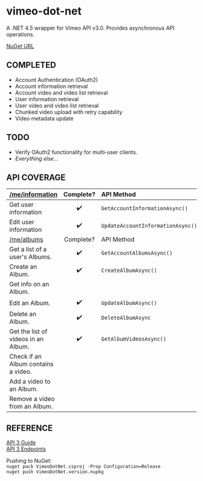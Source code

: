 vimeo-dot-net
=============

A .NET 4.5 wrapper for Vimeo API v3.0. Provides asynchronous API operations.

[NuGet URL](https://www.nuget.org/packages/VimeoDotNet/)

COMPLETED
---------
- Account Authentication (OAuth2)
- Account information retrieval
- Account video and video list retrieval
- User information retrieval
- User video and video list retrieval
- Chunked video upload with retry capability
- Video metadata update

TODO
----
- Verify OAuth2 functionality for multi-user clients.
- *Everything else...*

API COVERAGE
----

| [/me/information](https://developer.vimeo.com/api/endpoints/me#)|Complete?|API Method|
|:---|:---:|:---|
| Get user information | :heavy_check_mark: | `GetAccountInformationAsync()` |
| Edit user information | :heavy_check_mark: | `UpdateAccountInformationAsync()` |
| [/me/albums](https://developer.vimeo.com/api/endpoints/me#/albums)|Complete?|API Method|
| Get a list of a user's Albums. | :heavy_check_mark:  | `GetAccountAlbumsAsync()`  |
| Create an Album. | :heavy_check_mark:  | `CreateAlbumAsync()`  |
| Get info on an Album. |   |   |
| Edit an Album. | :heavy_check_mark:  | `UpdateAlbumAsync()`  |
| Delete an Album. |  :heavy_check_mark: |  `DeleteAlbumAsync` |
| Get the list of videos in an Album. | :heavy_check_mark:  | `GetAlbumVideosAsync()`  |
| Check if an Album contains a video. |   |   |
| Add a video to an Album. |   |   |
| Remove a video from an Album. |   |   |



REFERENCE
---------
[API 3 Guide](https://developer.vimeo.com/api/start)  
[API 3 Endpoints](https://developer.vimeo.com/api/endpoints)

Pushing to NuGet:  
`nuget pack VimeoDotNet.csproj -Prop Configuration=Release`  
`nuget push VimeoDotNet.version.nupkg`
